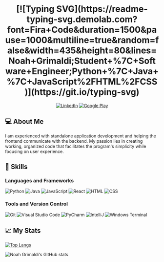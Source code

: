 <h1 align="center">[![Typing SVG](https://readme-typing-svg.demolab.com?font=Fira+Code&duration=1500&pause=1000&multiline=true&random=false&width=435&height=80&lines=Noah+Grimaldi;Student+%7C+Software+Engineer;Python+%7C+Java+%7C+JavaScript%2FHTML%2FCSS)](https://git.io/typing-svg)</h1>

<p align="center">
  <a href="https://www.linkedin.com/in/noah-grimaldi/"><img src="https://img.shields.io/badge/Noah%20Grimaldi-blue?logo=linkedin" alt="LinkedIn"></a>
  <a href="https://play.google.com/store/apps/developer?id=Noah+Grimaldi"><img src="https://img.shields.io/badge/Noah%20Grimaldi-black?logo=googleplay&logoColor=%233bccff" alt="Google Play"></a>
</p>

## 💻 About Me

I am experienced with standalone application development and helping the frontend communicate with the backend. My passion lies in creating working, organized code that facilitates the program's simplicity while focusing on user experience.

## 🎇 Skills

### Languages and Frameworks

![Python](https://img.shields.io/badge/-Python-black?style=flat-square&logo=python)
![Java](https://img.shields.io/badge/Java-black?logo=oracle&logoColor=orange)
![JavaScript](https://img.shields.io/badge/-JavaScript-black?style=flat-square&logo=javascript)
![React](https://img.shields.io/badge/-React-black?style=flat-square&logo=react)
![HTML](https://img.shields.io/badge/-HTML5-black?style=flat-square&logo=html5)
![CSS](https://img.shields.io/badge/-CSS-1572B6?style=flat-square&logo=css3)

### Tools and Version Control

![Git](https://img.shields.io/badge/-Git-black?style=flat-square&logo=git)
![Visual Studio Code](https://img.shields.io/badge/Visual%20Studio%20Code-black?logo=visualstudiocode&logoColor=blue)
![PyCharm](https://img.shields.io/badge/PyCharm-white?logo=pycharm&logoColor=black)
![IntelliJ](https://img.shields.io/badge/IntelliJ-white?logo=intellijidea&logoColor=black)
![Windows Terminal](https://img.shields.io/badge/Windows%20Terminal-white?logo=windowsterminal&logoColor=black)

## 📈 My Stats

[![Top Langs](https://github-readme-stats.vercel.app/api/top-langs/?username=noah-grimaldi&layout=compact)](https://github.com/anuraghazra/github-readme-stats)

![Noah Grimaldi's GitHub stats](https://github-readme-stats.vercel.app/api?username=noah-grimaldi&show_icons=true&theme=radical)

